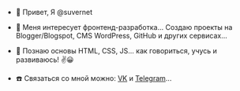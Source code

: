 - 👋 Привет, Я @suvernet
- 👀 Меня интересует фронтенд-разработка... Создаю проекты на Blogger/Blogspot, CMS WordPress, GitHub и других сервисах...
- 🌱 Познаю основы HTML, CSS, JS... как говориться, учусь и развиваюсь! ✌️😀

- :phone: Связаться со мной можно: <a href='https://vk.com/vicktorsuver' title='ВКонтакте' target='_blank'>VK</a> и <a href='https://t.me/suvernet' title='Телеграм' target='_blank'>Telegram</a>...


<!---
- 💞️ I’m looking to collaborate on ...
- 📫 How to reach me ...


suvernet/suvernet is a ✨ special ✨ repository because its `README.md` (this file) appears on your GitHub profile.
You can click the Preview link to take a look at your changes.
--->
